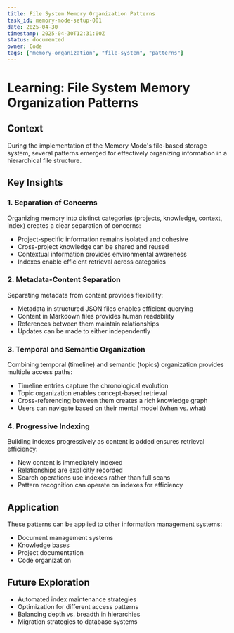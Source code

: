 ```yaml
---
title: File System Memory Organization Patterns
task_id: memory-mode-setup-001
date: 2025-04-30
timestamp: 2025-04-30T12:31:00Z
status: documented
owner: Code
tags: ["memory-organization", "file-system", "patterns"]
---
```


# Learning: File System Memory Organization Patterns

## Context
During the implementation of the Memory Mode's file-based storage system, several patterns emerged for effectively organizing information in a hierarchical file structure.

## Key Insights

### 1. Separation of Concerns
Organizing memory into distinct categories (projects, knowledge, context, index) creates a clear separation of concerns:
- Project-specific information remains isolated and cohesive
- Cross-project knowledge can be shared and reused
- Contextual information provides environmental awareness
- Indexes enable efficient retrieval across categories

### 2. Metadata-Content Separation
Separating metadata from content provides flexibility:
- Metadata in structured JSON files enables efficient querying
- Content in Markdown files provides human readability
- References between them maintain relationships
- Updates can be made to either independently

### 3. Temporal and Semantic Organization
Combining temporal (timeline) and semantic (topics) organization provides multiple access paths:
- Timeline entries capture the chronological evolution
- Topic organization enables concept-based retrieval
- Cross-referencing between them creates a rich knowledge graph
- Users can navigate based on their mental model (when vs. what)

### 4. Progressive Indexing
Building indexes progressively as content is added ensures retrieval efficiency:
- New content is immediately indexed
- Relationships are explicitly recorded
- Search operations use indexes rather than full scans
- Pattern recognition can operate on indexes for efficiency

## Application
These patterns can be applied to other information management systems:
- Document management systems
- Knowledge bases
- Project documentation
- Code organization

## Future Exploration
- Automated index maintenance strategies
- Optimization for different access patterns
- Balancing depth vs. breadth in hierarchies
- Migration strategies to database systems